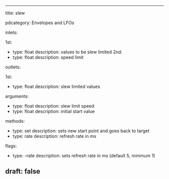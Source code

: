 --- 


title: slew

pdcategory: Envelopes and LFOs

inlets:

  1st:
  - type: float
    description: values to be slew limited
  2nd:
  - type: float
    description: speed limit

outlets:

  1st:
  - type: float
    description: slew limited values

arguments:
  - type: float
    description: slew limit speed
  - type: float
    description: initial start value

methods:
  - type: set <float>
    description: sets new start point and goes back to target
  - type: rate <float>
    description: refresh rate in ms

flags:
  - type: -rate <f>
    description: sets refresh rate in ms (default 5, minimum 1)

draft: false
---